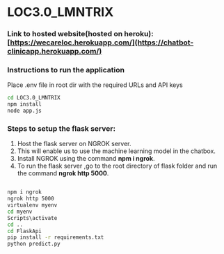 # LOC3.0_LMNTRIX

### Link to hosted website(hosted on heroku):  [https://wecareloc.herokuapp.com/](https://chatbot-clinicapp.herokuapp.com/)

### Instructions to run the application

Place .env file in root dir with the required URLs and API keys

```bash
cd LOC3.0_LMNTRIX
npm install
node app.js
```

### Steps to setup the flask server:
1) Host the flask server on NGROK server.
2) This will enable us to use the machine learning model in the chatbox.
3) Install NGROK using the command  **npm i ngrok**.
4) To run the flask server ,go to the root directory of flask folder and run the command **ngrok http 5000**.
 
```bash

npm i ngrok
ngrok http 5000
virtualenv myenv
cd myenv
Scripts\activate
cd ..
cd FlaskApi
pip install -r requirements.txt
python predict.py
```
